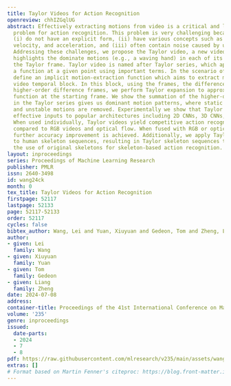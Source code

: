 ```yaml
---
title: Taylor Videos for Action Recognition
openreview: chhIZGqlUG
abstract: Effectively extracting motions from video is a critical and long-standing
  problem for action recognition. This problem is very challenging because motions
  (i) do not have an explicit form, (ii) have various concepts such as displacement,
  velocity, and acceleration, and (iii) often contain noise caused by unstable pixels.
  Addressing these challenges, we propose the Taylor video, a new video format that
  highlights the dominate motions (e.g., a waving hand) in each of its frames named
  the Taylor frame. Taylor video is named after Taylor series, which approximates
  a function at a given point using important terms. In the scenario of videos, we
  define an implicit motion-extraction function which aims to extract motions from
  video temporal block. In this block, using the frames, the difference frames, and
  higher-order difference frames, we perform Taylor expansion to approximate this
  function at the starting frame. We show the summation of the higher-order terms
  in the Taylor series gives us dominant motion patterns, where static objects, small
  and unstable motions are removed. Experimentally we show that Taylor videos are
  effective inputs to popular architectures including 2D CNNs, 3D CNNs, and transformers.
  When used individually, Taylor videos yield competitive action recognition accuracy
  compared to RGB videos and optical flow. When fused with RGB or optical flow videos,
  further accuracy improvement is achieved. Additionally, we apply Taylor video computation
  to human skeleton sequences, resulting in Taylor skeleton sequences that outperform
  the use of original skeletons for skeleton-based action recognition.
layout: inproceedings
series: Proceedings of Machine Learning Research
publisher: PMLR
issn: 2640-3498
id: wang24ck
month: 0
tex_title: Taylor Videos for Action Recognition
firstpage: 52117
lastpage: 52133
page: 52117-52133
order: 52117
cycles: false
bibtex_author: Wang, Lei and Yuan, Xiuyuan and Gedeon, Tom and Zheng, Liang
author:
- given: Lei
  family: Wang
- given: Xiuyuan
  family: Yuan
- given: Tom
  family: Gedeon
- given: Liang
  family: Zheng
date: 2024-07-08
address:
container-title: Proceedings of the 41st International Conference on Machine Learning
volume: '235'
genre: inproceedings
issued:
  date-parts:
  - 2024
  - 7
  - 8
pdf: https://raw.githubusercontent.com/mlresearch/v235/main/assets/wang24ck/wang24ck.pdf
extras: []
# Format based on Martin Fenner's citeproc: https://blog.front-matter.io/posts/citeproc-yaml-for-bibliographies/
---
```

